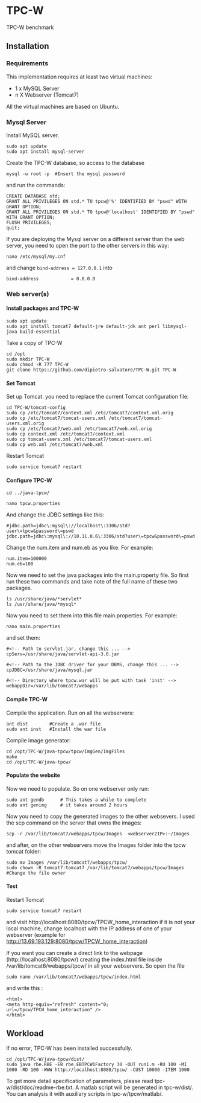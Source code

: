# TPC-W
TPC-W benchmark

## Installation 

### Requirements
This implementation requires at least two virtual machines: 
- 1 x MySQL Server
- n X Webserver (Tomcat7)

All the virtual machines are based on Ubuntu.

### Mysql Server
Install MySQL server.
```
sudo apt update
sudo apt install mysql-server
```
Create the TPC-W database, so access to the database
```
mysql -u root -p  #Insert the mysql password
```
and run the commands:
```
CREATE DATABASE std;
GRANT ALL PRIVILEGES ON std.* TO tpcw@'%' IDENTIFIED BY "pswd" WITH GRANT OPTION;
GRANT ALL PRIVILEGES ON std.* TO tpcw@'localhost' IDENTIFIED BY "pswd" WITH GRANT OPTION;
FLUSH PRIVILEGES;
quit;
```

If you are deploying the Mysql server on a different server than the web server, you need to open the port to the other servers in this way:
```
nano /etc/mysql/my.cnf
```

and change `bind-address = 127.0.0.1` into
```
bind-address            = 0.0.0.0
```




### Web server(s)

#### Install packages and TPC-W
```
sudo apt update
sudo apt install tomcat7 default-jre default-jdk ant perl libmysql-java build-essential
```
Take a copy of TPC-W
```
cd /opt
sudo mkdir TPC-W
sudo chmod -R 777 TPC-W
git clone https://github.com/dipietro-salvatore/TPC-W.git TPC-W
```
#### Set Tomcat
Set up Tomcat. you need to replace the current Tomcat configuration file:
```
cd TPC-W/tomcat-config
sudo cp /etc/tomcat7/context.xml /etc/tomcat7/context.xml.orig
sudo cp /etc/tomcat7/tomcat-users.xml /etc/tomcat7/tomcat-users.xml.orig
sudo cp /etc/tomcat7/web.xml /etc/tomcat7/web.xml.orig
sudo cp context.xml /etc/tomcat7/context.xml
sudo cp tomcat-users.xml /etc/tomcat7/tomcat-users.xml 
sudo cp web.xml /etc/tomcat7/web.xml
```
Restart Tomcat

```
sudo service tomcat7 restart
```

#### Configure TPC-W

```
cd ../java-tpcw/

nano tpcw.properties 
```
And change the JDBC settings like this:

```
#jdbc.path=jdbc\:mysql\://localhost\:3306/std?user\=tpcw&password\=pswd
jdbc.path=jdbc\:mysql\://10.11.0.6\:3306/std?user\=tpcw&password\=pswd
```
 
Change the num.item and num.eb as you like. For example:
```
num.item=100000
num.eb=100
```

Now we need to set the java packages into the main.property file. 
So first run these two commands and take note of the full name of these two packages.
```
ls /usr/share/java/*servlet*
ls /usr/share/java/*mysql*
```

Now you need to set them into this file  main.properties. For example:
```
nano main.properties
```
and set them:
```
#<!-- Path to servlet.jar, change this ... -->
cpServ=/usr/share/java/servlet-api-3.0.jar

#<!-- Path to the JDBC driver for your DBMS, change this ... -->
cpJDBC=/usr/share/java/mysql.jar

#<!-- Directory where tpcw.war will be put with task 'inst' -->
webappDir=/var/lib/tomcat7/webapps
```

#### Compile TPC-W
Compile the application. Run on all the webservers:
```
ant dist        #Create a .war file
sudo ant inst   #Install the war file
```
Compile image generator:
```
cd /opt/TPC-W/java-tpcw/tpcw/ImgGen/ImgFiles
make
cd /opt/TPC-W/java-tpcw/
```


#### Populate the website
Now we need to populate. So on one webserver only run:
```
sudo ant gendb      # This takes a while to complete
sudo ant genimg     # it takes around 2 hours
```
Now you need to copy the generated images to the other websevers. I used the scp command on the server that owns the images:
```
scp -r /var/lib/tomcat7/webapps/tpcw/Images  <webserver2IP>:~/Images
```
and after, on the other webservers move the Images folder into the tpcw tomcat folder:
```
sudo mv Images /var/lib/tomcat7/webapps/tpcw/
sudo chown -R tomcat7:tomcat7 /var/lib/tomcat7/webapps/tpcw/Images     #Change the file owner
```

#### Test
Restart Tomcat
```
sudo service tomcat7 restart
``` 
and visit http://localhost:8080/tpcw/TPCW_home_interaction 
if it is not your local machine, change localhost with the IP address of one of your webserver (example for http://13.69.193.129:8080/tpcw/TPCW_home_interaction)  

If you want you can create a direct link to the webpage (http://localhost:8080/tpcw/) creating the index.html file inside /var/lib/tomcat6/webapps/tpcw/ in all your webservers. So open the file
```
sudo nano /var/lib/tomcat7/webapps/tpcw/index.html 
```
and write this :
```
<html>
<meta http-equiv="refresh" content="0; url=/tpcw/TPCW_home_interaction" />
</html>
```


## Workload
If no error, TPC-W has been installed successfully.
```
cd /opt/TPC-W/java-tpcw/dist/
sudo java rbe.RBE -EB rbe.EBTPCW1Factory 30 -OUT run1.m -RU 100 -MI 1000 -RD 100 -WWW http://localhost:8080/tpcw/ -CUST 10000 -ITEM 1000
```
To get more detail specification of parameters, please read tpc-w/dist/doc/readme-rbe.txt.
A matlab script will be generated in tpc-w/dist/. You can analysis it with auxiliary scripts in tpc-w/tpcw/matlab/.


